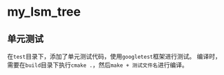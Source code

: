 # my_lsm_tree


## 单元测试

在`test`目录下，添加了单元测试代码，使用`googletest`框架进行测试。
编译时，需要在`build`目录下执行`cmake .`，然后`make + 测试文件名`进行编译。
